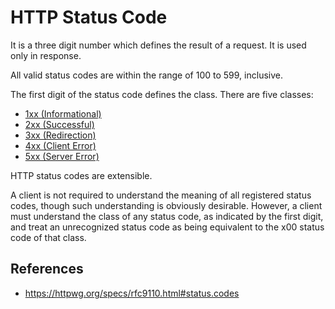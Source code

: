 # HTTP Status Code

It is a three digit number which defines the result of a request. It is used only in response.

All valid status codes are within the range of 100 to 599, inclusive.

The first digit of the status code defines the class. There are five classes:

- [1xx (Informational)](http/status-code/1xx)
- [2xx (Successful)](http/status-code/2xx)
- [3xx (Redirection)](http/status-code/3xx)
- [4xx (Client Error)](http/status-code/4xx)
- [5xx (Server Error)](http/status-code/5xx)

HTTP status codes are extensible.

A client is not required to understand the meaning of all registered status codes, though such understanding is obviously desirable. However, a client must understand the class of any status code, as indicated by the first digit, and treat an unrecognized status code as being equivalent to the x00 status code of that class.

## References

- https://httpwg.org/specs/rfc9110.html#status.codes
